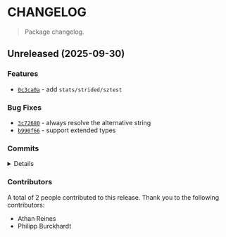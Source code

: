 # CHANGELOG

> Package changelog.

<section class="release" id="unreleased">

## Unreleased (2025-09-30)

<section class="features">

### Features

-   [`0c3ca0a`](https://github.com/stdlib-js/stdlib/commit/0c3ca0a7897f0998b23749530e16857b246a32cd) - add `stats/strided/sztest`

</section>

<!-- /.features -->

<section class="bug-fixes">

### Bug Fixes

-   [`3c72680`](https://github.com/stdlib-js/stdlib/commit/3c72680427f484cad956390101fda76e4c247f8b) - always resolve the alternative string
-   [`b990f66`](https://github.com/stdlib-js/stdlib/commit/b990f669417995aad5945da44c84f98f35d986fe) - support extended types

</section>

<!-- /.bug-fixes -->

<section class="commits">

### Commits

<details>

-   [`4399896`](https://github.com/stdlib-js/stdlib/commit/4399896b5b0b0d1b18692467bec6ac13af4cf2b0) - **chore:** minor clean-up _(by Philipp Burckhardt)_
-   [`a12628a`](https://github.com/stdlib-js/stdlib/commit/a12628ad05e60a114fad1165481fd2da16f57886) - **bench:** fix descriptions _(by Athan Reines)_
-   [`3c72680`](https://github.com/stdlib-js/stdlib/commit/3c72680427f484cad956390101fda76e4c247f8b) - **fix:** always resolve the alternative string _(by Athan Reines)_
-   [`4149da8`](https://github.com/stdlib-js/stdlib/commit/4149da880f71efd853637ba18e5b92c18bedec54) - **docs:** fix path _(by Athan Reines)_
-   [`b990f66`](https://github.com/stdlib-js/stdlib/commit/b990f669417995aad5945da44c84f98f35d986fe) - **fix:** support extended types _(by Athan Reines)_
-   [`0c3ca0a`](https://github.com/stdlib-js/stdlib/commit/0c3ca0a7897f0998b23749530e16857b246a32cd) - **feat:** add `stats/strided/sztest` _(by Athan Reines)_

</details>

</section>

<!-- /.commits -->

<section class="contributors">

### Contributors

A total of 2 people contributed to this release. Thank you to the following contributors:

-   Athan Reines
-   Philipp Burckhardt

</section>

<!-- /.contributors -->

</section>

<!-- /.release -->


